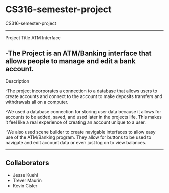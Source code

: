 # CS316-semester-project

CS316-semester-project

---
Project Title ATM Interface

   -The Project is an ATM/Banking interface that allows people to manage and edit a bank account.
---
Description

   -The project incorporates a connection to a database that allows users to create accounts and connect to the account to make deposits transfers and withdrawals all on a computer. 
   
   -We used a database connection for storing user data because it allows for accounts to be added, saved, and used later in the projects life. This makes it feel like a real experience of creating an account unique to a user. 
   
   -We also used scene builder to create navigable interfaces to allow easy use of the ATM/Banking program. They allow for buttons to be used to navigate and edit account data or even just log on to view balances. 
   
---





## Collaborators

- Jesse Kuehl
- Trever Maurin
- Kevin Cisler



